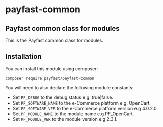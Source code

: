 # payfast-common
## Payfast common class for modules

This is the Payfast common class for modules.

## Installation

You can install this module using composer:

```console
composer require payfast/payfast-common
```

You will need to also declare the following module constants:

- Set `PF_DEBUG` to the debug status e.g. true|false.
- Set `PF_SOFTWARE_NAME` to the e-Commerce platform e.g. OpenCart.
- Set `PF_SOFTWARE_VER` to the e-Commerce platform version e.g 4.0.2.0.
- Set `PF_MODULE_NAME` to the module name e.g PF_OpenCart.
- Set `PF_MODULE_VER` to the module version e.g 2.3.1.
